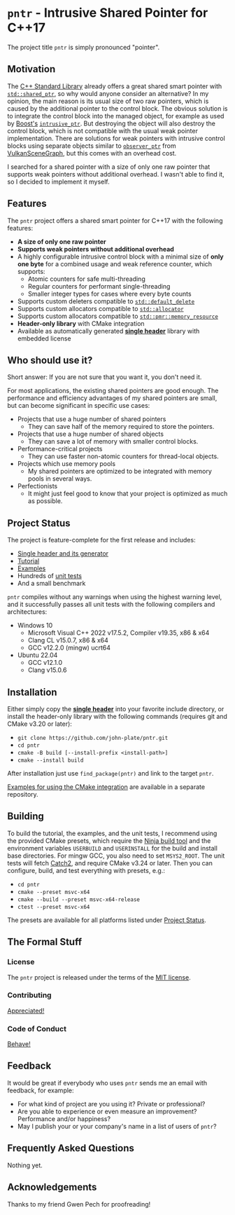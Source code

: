 # `pntr` - Intrusive Shared Pointer for C++17

The project title `pntr` is simply pronounced "pointer".

## Motivation

The [C++ Standard Library](https://en.cppreference.com/w/cpp/standard_library) already offers a great shared smart pointer with [`std::shared_ptr`](https://en.cppreference.com/w/cpp/memory/shared_ptr), so why would anyone consider an alternative? In my opinion, the main reason is its usual size of two raw pointers, which is caused by the additional pointer to the control block. The obvious solution is to integrate the control block into the managed object, for example as used by [Boost's](https://www.boost.org/) [`intrusive_ptr`](https://www.boost.org/doc/libs/1_81_0/libs/smart_ptr/doc/html/smart_ptr.html#intrusive_ptr). But destroying the object will also destroy the control block, which is not compatible with the usual weak pointer implementation. There are solutions for weak pointers with intrusive control blocks using separate objects similar to [`observer_ptr`](https://github.com/vsg-dev/VulkanSceneGraph/blob/master/include/vsg/core/observer_ptr.h) from [VulkanSceneGraph](https://github.com/vsg-dev/VulkanSceneGraph), but this comes with an overhead cost.

I searched for a shared pointer with a size of only one raw pointer that supports weak pointers without additional overhead. I wasn't able to find it, so I decided to implement it myself.

## Features

The `pntr` project offers a shared smart pointer for C++17 with the following features:
- **A size of only one raw pointer**
- **Supports weak pointers without additional overhead**
- A highly configurable intrusive control block with a minimal size of **only one byte** for a combined usage and weak reference counter, which supports:
  - Atomic counters for safe multi-threading
  - Regular counters for performant single-threading
  - Smaller integer types for cases where every byte counts
- Supports custom deleters compatible to [`std::default_delete`](https://en.cppreference.com/w/cpp/memory/default_delete)
- Supports custom allocators compatible to [`std::allocator`](https://en.cppreference.com/w/cpp/memory/allocator)
- Supports custom allocators compatible to [`std::pmr::memory_resource`](https://en.cppreference.com/w/cpp/memory/memory_resource)
- **Header-only library** with CMake integration
- Available as automatically generated [**single header**](single-header/pntr/pntr.hpp) library with embedded license

## Who should use it?

Short answer: If you are not sure that you want it, you don't need it.

For most applications, the existing shared pointers are good enough. The performance and efficiency advantages of my shared pointers are small, but can become significant in specific use cases:
- Projects that use a huge number of shared pointers
  - They can save half of the memory required to store the pointers.
- Projects that use a huge number of shared objects
  - They can save a lot of memory with smaller control blocks.
- Performance-critical projects
  - They can use faster non-atomic counters for thread-local objects.
- Projects which use memory pools
  - My shared pointers are optimized to be integrated with memory pools in several ways.
- Perfectionists
  - It might just feel good to know that your project is optimized as much as possible.

## Project Status

The project is feature-complete for the first release and includes:
- [Single header and its generator](single-header/)
- [Tutorial](tutorial/)
- [Examples](examples/)
- Hundreds of [unit tests](tests/)
- And a small benchmark

`pntr` compiles without any warnings when using the highest warning level, and it successfully passes all unit tests with the following compilers and architectures:
- Windows 10
  - Microsoft Visual C++ 2022 v17.5.2, Compiler v19.35, x86 & x64
  - Clang CL v15.0.7, x86 & x64
  - GCC v12.2.0 (mingw) ucrt64
- Ubuntu 22.04
  - GCC v12.1.0
  - Clang v15.0.6

## Installation

Either simply copy the [**single header**](single-header/pntr/pntr.hpp) into your favorite include directory, or install the header-only library with the following commands (requires git and CMake v3.20 or later):
- `git clone https://github.com/john-plate/pntr.git`
- `cd pntr`
- `cmake -B build [--install-prefix <install-path>]`
- `cmake --install build`

After installation just use `find_package(pntr)` and link to the target `pntr`.

[Examples for using the CMake integration](https://github.com/john-plate/pntr-cmake-example/) are available in a separate repository.

## Building

To build the tutorial, the examples, and the unit tests, I recommend using the provided CMake presets, which require the [Ninja build tool](https://ninja-build.org/) and the environment variables `USERBUILD` and `USERINSTALL` for the build and install base directories. For mingw GCC, you also need to set `MSYS2_ROOT`. The unit tests will fetch [Catch2](https://github.com/catchorg/Catch2), and require CMake v3.24 or later. Then you can configure, build, and test everything with presets, e.g.:
- `cd pntr`
- `cmake --preset msvc-x64`
- `cmake --build --preset msvc-x64-release`
- `ctest --preset msvc-x64`

The presets are available for all platforms listed under [Project Status](#project-status).

## The Formal Stuff

### License

The `pntr` project is released under the terms of the [MIT license](LICENSE).

### Contributing

[Appreciated!](CONTRIBUTING.md)

### Code of Conduct

[Behave!](CODE_OF_CONDUCT.md)

## Feedback

It would be great if everybody who uses `pntr` sends me an email with feedback, for example:
- For what kind of project are you using it? Private or professional?
- Are you able to experience or even measure an improvement? Performance and/or happiness?
- May I publish your or your company's name in a list of users of `pntr`?

## Frequently Asked Questions

Nothing yet.

## Acknowledgements

Thanks to my friend Gwen Pech for proofreading!
